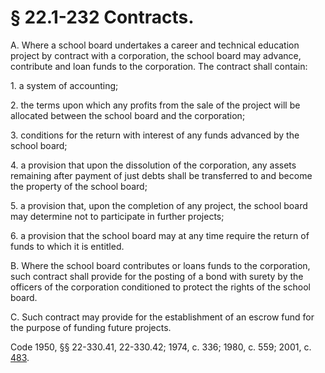 # § 22.1-232 Contracts.

<p>A. Where a school board undertakes a career and technical education project by contract with a corporation, the school board may advance, contribute and loan funds to the corporation. The contract shall contain:</p><p>1. a system of accounting;</p><p>2. the terms upon which any profits from the sale of the project will be allocated between the school board and the corporation;</p><p>3. conditions for the return with interest of any funds advanced by the school board;</p><p>4. a provision that upon the dissolution of the corporation, any assets remaining after payment of just debts shall be transferred to and become the property of the school board;</p><p>5. a provision that, upon the completion of any project, the school board may determine not to participate in further projects;</p><p>6. a provision that the school board may at any time require the return of funds to which it is entitled.</p><p>B. Where the school board contributes or loans funds to the corporation, such contract shall provide for the posting of a bond with surety by the officers of the corporation conditioned to protect the rights of the school board.</p><p>C. Such contract may provide for the establishment of an escrow fund for the purpose of funding future projects.</p><p>Code 1950, §§ 22-330.41, 22-330.42; 1974, c. 336; 1980, c. 559; 2001, c. <a href='http://lis.virginia.gov/cgi-bin/legp604.exe?011+ful+CHAP0483'>483</a>.</p>
